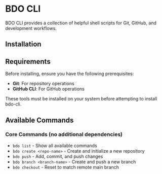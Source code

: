 # BDO CLI

BDO CLI provides a collection of helpful shell scripts for Git, GitHub, and development workflows.

## Installation

## Requirements

Before installing, ensure you have the following prerequisites:
- **Git**: For repository operations
- **GitHub CLI**: For GitHub operations

These tools must be installed on your system before attempting to install bdo-cli.

## Available Commands

### Core Commands (no additional dependencies)
- `bdo list` - Show all available commands
- `bdo create <repo-name>` - Create and initialize a new repository
- `bdo push` - Add, commit, and push changes
- `bdo branch <branch-name>` - Create and push a new branch
- `bdo checkout` - Reset to match remote main branch
